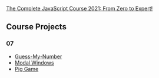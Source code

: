 [The Complete JavaScript Course 2021: From Zero to Expert!](https://www.udemy.com/course/the-complete-javascript-course/)

## Course Projects

### 07

- [Guess-My-Number](https://github.com/MariyaLcs/js-zero-to-mastery/tree/main/07%20DOM%20and%20Events%20Fundamentals/Guess-My-Number)
- [Modal Windows](https://github.com/MariyaLcs/js-zero-to-mastery/tree/main/07%20DOM%20and%20Events%20Fundamentals/Modal%20window)
- [Pig Game](https://github.com/MariyaLcs/js-zero-to-mastery/tree/main/07%20DOM%20and%20Events%20Fundamentals/Pig-Game)
